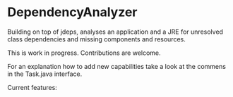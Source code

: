# DependencyAnalyzer
Building on top of jdeps, analyses an application and a JRE for unresolved class dependencies and missing components and resources.

This is work in progress. Contributions are welcome. 

For an explanation how to add new capabilities take a look at the commens in the Task.java interface.

Current features:
